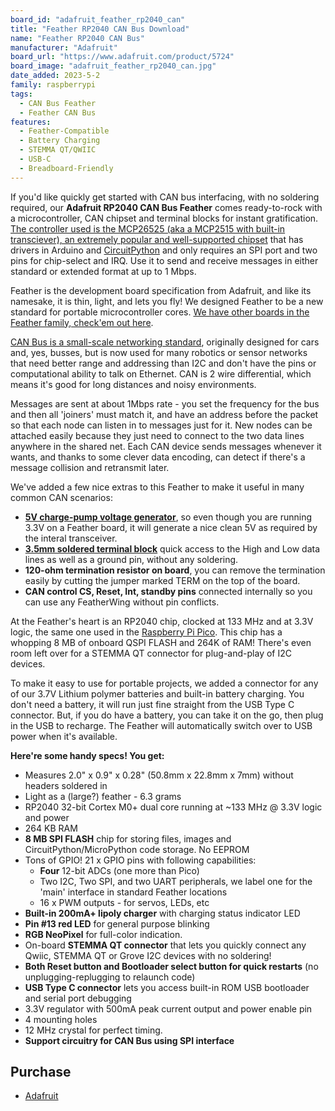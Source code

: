 ```yaml
---
board_id: "adafruit_feather_rp2040_can"
title: "Feather RP2040 CAN Bus Download"
name: "Feather RP2040 CAN Bus"
manufacturer: "Adafruit"
board_url: "https://www.adafruit.com/product/5724"
board_image: "adafruit_feather_rp2040_can.jpg"
date_added: 2023-5-2
family: raspberrypi
tags:
  - CAN Bus Feather
  - Feather CAN Bus
features:
  - Feather-Compatible
  - Battery Charging
  - STEMMA QT/QWIIC
  - USB-C
  - Breadboard-Friendly
---
```


If you'd like quickly get started with CAN bus interfacing, with no soldering required, our **Adafruit RP2040 CAN Bus Feather** comes ready-to-rock with a microcontroller, CAN chipset and terminal blocks for instant gratification. [The controller used is the MCP26525 (aka a MCP2515 with built-in transciever), an extremely popular and well-supported chipset](https://www.microchip.com/en-us/product/MCP2515) that has drivers in Arduino and [CircuitPython](https://github.com/adafruit/Adafruit_CircuitPython_MCP2515) and only requires an SPI port and two pins for chip-select and IRQ. Use it to send and receive messages in either standard or extended format at up to 1 Mbps.

Feather is the development board specification from Adafruit, and like its namesake, it is thin, light, and lets you fly! We designed Feather to be a new standard for portable microcontroller cores. [We have other boards in the Feather family, check'em out here](https://www.adafruit.com/feather).

[CAN Bus is a small-scale networking standard](https://en.wikipedia.org/wiki/CAN_bus), originally designed for cars and, yes, busses, but is now used for many robotics or sensor networks that need better range and addressing than I2C and don't have the pins or computational ability to talk on Ethernet. CAN is 2 wire differential, which means it's good for long distances and noisy environments.

Messages are sent at about 1Mbps rate - you set the frequency for the bus and then all 'joiners' must match it, and have an address before the packet so that each node can listen in to messages just for it. New nodes can be attached easily because they just need to connect to the two data lines anywhere in the shared net. Each CAN device sends messages whenever it wants, and thanks to some clever data encoding, can detect if there's a message collision and retransmit later.

We've added a few nice extras to this Feather to make it useful in many common CAN scenarios:

- [**5V charge-pump voltage generator**](https://www.adafruit.com/product/3661), so even though you are running 3.3V on a Feather board, it will generate a nice clean 5V as required by the interal transceiver.
- **[3.5mm soldered terminal block](https://www.adafruit.com/product/725)** quick access to the High and Low data lines as well as a ground pin, without any soldering.
- **120-ohm termination resistor on board**, you can remove the termination easily by cutting the jumper marked TERM on the top of the board.
- **CAN control CS, Reset, Int, standby pins** connected internally so you can use any FeatherWing without pin conflicts.

At the Feather's heart is an RP2040 chip, clocked at 133 MHz and at 3.3V logic, the same one used in the [Raspberry Pi Pico](https://www.adafruit.com/product/4864). This chip has a whopping 8 MB of onboard QSPI FLASH and 264K of RAM! There's even room left over for a STEMMA QT connector for plug-and-play of I2C devices.

To make it easy to use for portable projects, we added a connector for any of our 3.7V Lithium polymer batteries and built-in battery charging. You don't need a battery, it will run just fine straight from the USB Type C connector. But, if you do have a battery, you can take it on the go, then plug in the USB to recharge. The Feather will automatically switch over to USB power when it's available.

**Here're some handy specs! You get:**

- Measures 2.0" x 0.9" x 0.28" (50.8mm x 22.8mm x 7mm) without headers soldered in
- Light as a (large?) feather - 6.3 grams
- RP2040 32-bit Cortex M0+ dual core running at ~133 MHz @ 3.3V logic and power
- 264 KB RAM
- **8 MB SPI FLASH** chip for storing files, images and CircuitPython/MicroPython code storage. No EEPROM
- Tons of GPIO! 21 x GPIO pins with following capabilities:
  - **Four** 12-bit ADCs (one more than Pico)
  - Two I2C, Two SPI, and two UART peripherals, we label one for the 'main' interface in standard Feather locations
  - 16 x PWM outputs - for servos, LEDs, etc
- **Built-in 200mA+ lipoly charger** with charging status indicator LED
- **Pin #13 red LED** for general purpose blinking
- **RGB NeoPixel** for full-color indication.
- On-board **STEMMA QT connector** that lets you quickly connect any Qwiic, STEMMA QT or Grove I2C devices with no soldering!
- **Both Reset button and Bootloader select button for quick restarts** (no unplugging-replugging to relaunch code)
- **USB Type C connector** lets you access built-in ROM USB bootloader and serial port debugging
- 3.3V regulator with 500mA peak current output and power enable pin
- 4 mounting holes
- 12 MHz crystal for perfect timing.
- **Support circuitry for CAN Bus using SPI interface**

## Purchase

* [Adafruit](https://www.adafruit.com/product/5724)
